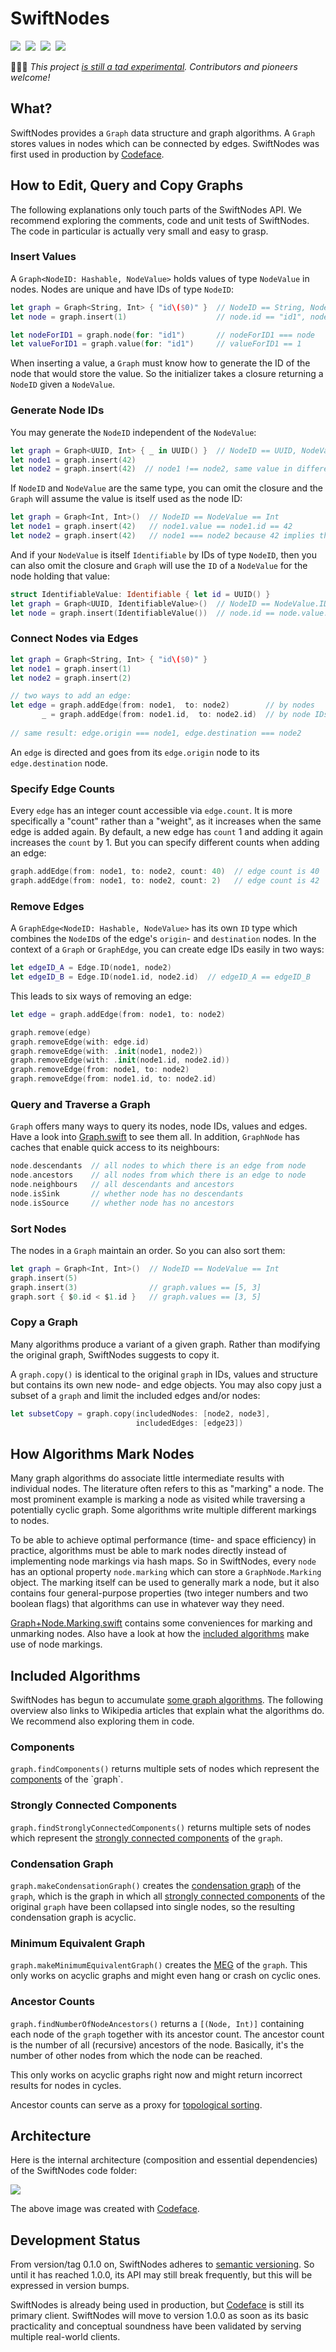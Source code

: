 # SwiftNodes

[![](https://img.shields.io/endpoint?url=https%3A%2F%2Fswiftpackageindex.com%2Fapi%2Fpackages%2Fcodeface-io%2FSwiftNodes%2Fbadge%3Ftype%3Dswift-versions&style=flat-square)](https://swiftpackageindex.com/codeface-io/SwiftNodes) &nbsp;[![](https://img.shields.io/endpoint?url=https%3A%2F%2Fswiftpackageindex.com%2Fapi%2Fpackages%2Fcodeface-io%2FSwiftNodes%2Fbadge%3Ftype%3Dplatforms&style=flat-square)](https://swiftpackageindex.com/codeface-io/SwiftNodes) &nbsp;[![](https://img.shields.io/badge/Documentation-DocC-blue.svg?style=flat-square)](https://swiftpackageindex.com/codeface-io/SwiftNodes/documentation) &nbsp;[![](https://img.shields.io/badge/License-MIT-lightgrey.svg?style=flat-square)](LICENSE)

👩🏻‍🚀 *This project [is still a tad experimental](#development-status). Contributors and pioneers welcome!*

## What?

SwiftNodes provides a `Graph` data structure and graph algorithms. A `Graph` stores values in nodes which can be connected by edges. SwiftNodes was first used in production by [Codeface](https://codeface.io).

## How to Edit, Query and Copy Graphs

The following explanations only touch parts of the SwiftNodes API. We recommend exploring the comments, code and unit tests of SwiftNodes. The code in particular is actually very small and easy to grasp.

### Insert Values

A `Graph<NodeID: Hashable, NodeValue>` holds values of type `NodeValue` in nodes. Nodes are unique and have IDs of type `NodeID`:

```swift
let graph = Graph<String, Int> { "id\($0)" }  // NodeID == String, NodeValue == Int
let node = graph.insert(1)                    // node.id == "id1", node.value == 1

let nodeForID1 = graph.node(for: "id1")       // nodeForID1 === node
let valueForID1 = graph.value(for: "id1")     // valueForID1 == 1
```

When inserting a value, a `Graph` must know how to generate the ID of the node that would store the value. So the initializer takes a closure returning a `NodeID` given a `NodeValue`.

### Generate Node IDs

You may generate the `NodeID` independent of the `NodeValue`:

```swift
let graph = Graph<UUID, Int> { _ in UUID() }  // NodeID == UUID, NodeValue == Int
let node1 = graph.insert(42)
let node2 = graph.insert(42)  // node1 !== node2, same value in different nodes
```

If `NodeID` and `NodeValue` are the same type, you can omit the closure and the `Graph` will assume the value is itself used as the node ID:

```swift
let graph = Graph<Int, Int>()  // NodeID == NodeValue == Int
let node1 = graph.insert(42)   // node1.value == node1.id == 42
let node2 = graph.insert(42)   // node1 === node2 because 42 implies the same ID
```

And if your `NodeValue` is itself `Identifiable` by IDs of type `NodeID`, then you can also omit the closure and `Graph` will use the `ID` of a `NodeValue` for the node holding that value:

```swift
struct IdentifiableValue: Identifiable { let id = UUID() }
let graph = Graph<UUID, IdentifiableValue>()  // NodeID == NodeValue.ID == UUID
let node = graph.insert(IdentifiableValue())  // node.id == node.value.id
```

### Connect Nodes via Edges

```swift
let graph = Graph<String, Int> { "id\($0)" }
let node1 = graph.insert(1)
let node2 = graph.insert(2)

// two ways to add an edge:
let edge = graph.addEdge(from: node1,  to: node2)        // by nodes
       _ = graph.addEdge(from: node1.id,  to: node2.id)  // by node IDs
  
// same result: edge.origin === node1, edge.destination === node2
```

An `edge` is directed and goes from its `edge.origin` node to its `edge.destination` node.

### Specify Edge Counts

Every `edge` has an integer count accessible via `edge.count`. It is more specifically a "count" rather than a "weight", as it increases when the same edge is added again. By default, a new edge has `count` 1 and adding it again increases the `count` by 1. But you can specify different counts when adding an edge:

```swift
graph.addEdge(from: node1, to: node2, count: 40)  // edge count is 40
graph.addEdge(from: node1, to: node2, count: 2)   // edge count is 42
```

### Remove Edges

A `GraphEdge<NodeID: Hashable, NodeValue>` has its own `ID` type which combines the `NodeID`s of the edge's `origin`- and `destination` nodes. In the context of a `Graph` or `GraphEdge`, you can create edge IDs easily in two ways:

```swift
let edgeID_A = Edge.ID(node1, node2)
let edgeID_B = Edge.ID(node1.id, node2.id)  // edgeID_A == edgeID_B
```

This leads to six ways of removing an edge:

```swift
let edge = graph.addEdge(from: node1, to: node2)

graph.remove(edge)
graph.removeEdge(with: edge.id)
graph.removeEdge(with: .init(node1, node2))
graph.removeEdge(with: .init(node1.id, node2.id))
graph.removeEdge(from: node1, to: node2)
graph.removeEdge(from: node1.id, to: node2.id)
```

### Query and Traverse a Graph

`Graph` offers many ways to query its nodes, node IDs, values and edges. Have a look into [Graph.swift](https://github.com/codeface-io/SwiftNodes/blob/master/Code/Graph/Graph.swift) to see them all. In addition,  `GraphNode` has caches that enable quick access to its neighbours:

```swift
node.descendants  // all nodes to which there is an edge from node
node.ancestors    // all nodes from which there is an edge to node
node.neighbours   // all descendants and ancestors
node.isSink       // whether node has no descendants
node.isSource     // whether node has no ancestors
```

### Sort Nodes

The nodes in a `Graph` maintain an order. So you can also sort them:

```swift
let graph = Graph<Int, Int>()  // NodeID == NodeValue == Int
graph.insert(5)
graph.insert(3)                // graph.values == [5, 3]
graph.sort { $0.id < $1.id }   // graph.values == [3, 5]
```

### Copy a Graph

Many algorithms produce a variant of a given graph. Rather than modifying the original graph, SwiftNodes suggests to copy it.

A `graph.copy()` is identical to the original `graph` in IDs, values and structure but contains its own new node- and edge objects. You may also copy just a subset of a `graph` and limit the included edges and/or nodes:

```swift
let subsetCopy = graph.copy(includedNodes: [node2, node3], 
                            includedEdges: [edge23])
```

## How Algorithms Mark Nodes 

Many graph algorithms do associate little intermediate results with individual nodes. The literature often refers to this as "marking" a node. The most prominent example is marking a node as visited while traversing a potentially cyclic graph. Some algorithms write multiple different markings to nodes. 

To be able to achieve optimal performance (time- and space efficiency) in practice, algorithms must be able to mark nodes directly instead of implementing node markings via hash maps. So in SwiftNodes, every `node` has an optional property `node.marking` which can store a `GraphNode.Marking` object. The marking itself can be used to generally mark a node, but it also contains four general-purpose properties (two integer numbers and two boolean flags) that algorithms can use in whatever way they need.

[Graph+Node.Marking.swift](https://github.com/codeface-io/SwiftNodes/blob/master/Code/Graph%2BAlgorithms/Graph%2BNode.Marking.swift) contains some conveniences for marking and unmarking nodes. Also have a look at how the [included algorithms](https://github.com/codeface-io/SwiftNodes/tree/master/Code/Graph%2BAlgorithms) make use of node markings.

## Included Algorithms

SwiftNodes has begun to accumulate [some graph algorithms](https://github.com/codeface-io/SwiftNodes/tree/master/Code/Graph%2BAlgorithms). The following overview also links to Wikipedia articles that explain what the algorithms do. We recommend also exploring them in code.

### Components

`graph.findComponents()`  returns multiple sets of nodes which represent the [components](https://en.wikipedia.org/wiki/Component_(graph_theory)) of the `graph`.

### Strongly Connected Components

`graph.findStronglyConnectedComponents()`  returns multiple sets of nodes which represent the [strongly connected components](https://en.wikipedia.org/wiki/Strongly_connected_component) of the `graph`.

### Condensation Graph

`graph.makeCondensationGraph()` creates the [condensation graph](https://en.wikipedia.org/wiki/Strongly_connected_component) of the `graph`, which is the graph in which all [strongly connected components](https://en.wikipedia.org/wiki/Strongly_connected_component) of the original `graph` have been collapsed into single nodes, so the resulting condensation graph is acyclic.

### Minimum Equivalent Graph

`graph.makeMinimumEquivalentGraph()` creates the [MEG](https://en.wikipedia.org/wiki/Transitive_reduction) of the `graph`. This only works on acyclic graphs and might even hang or crash on cyclic ones.

### Ancestor Counts

`graph.findNumberOfNodeAncestors()` returns a `[(Node, Int)]` containing each node of the `graph` together with its ancestor count. The ancestor count is the number of all (recursive) ancestors of the node. Basically, it's the number of other nodes from which the node can be reached. 

This only works on acyclic graphs right now and might return incorrect results for nodes in cycles.

Ancestor counts can serve as a proxy for [topological sorting](https://en.wikipedia.org/wiki/Topological_sorting).

## Architecture

Here is the internal architecture (composition and essential dependencies) of the SwiftNodes code folder:

![](Documentation/architecture.png)

The above image was created with [Codeface](https://codeface.io).

## Development Status

From version/tag 0.1.0 on, SwiftNodes adheres to [semantic versioning](https://semver.org). So until it has reached 1.0.0, its API may still break frequently, but this will be expressed in version bumps.

SwiftNodes is already being used in production, but [Codeface](https://codeface.io) is still its primary client. SwiftNodes will move to version 1.0.0 as soon as its basic practicality and conceptual soundness have been validated by serving multiple real-world clients.
